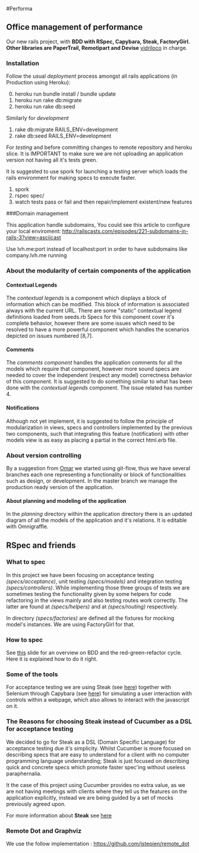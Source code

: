 #Performa
## Office management of performance
  Our new rails project, with **BDD with RSpec, Capybara, Steak, FactoryGirl. Other libraries are PaperTrail, Remotipart and Devise**
	[vidriloco](https://github.com/vidriloco) in charge.

### Installation
Follow the usual *deployment* process amongst all rails applications (in Production using Heroku):

0. heroku run bundle install / bundle update
1. heroku run rake db:migrate 
2. heroku run rake db:seed

Similarly for *development* 

1. rake db:migrate RAILS_ENV=development
2. rake db:seed RAILS_ENV=development

For *testing* and before committing changes to remote repository and heroku slice. It is IMPORTANT to make sure we are not uploading an application version not having all it's tests green.

It is suggested to use spork for launching a testing server which loads the rails environment for making specs to execute faster.

1. spork
2. rspec spec/
3. watch tests pass or fail and then repair/implement existent/new features


###Domain management

This application handle subdomains, You  could  see this article  to configure  your local  enviroment:
http://railscasts.com/episodes/221-subdomains-in-rails-3?view=asciicast

Use  lvh.me:port   instead of  localhost:port in order  to  have  subdomains  like  company.lvh.me  running 



### About the modularity of certain components of the application

#### Contextual Legends

The *contextual legends* is a component which displays a block of information which can be modified. This block of information is associated always with the current URL. There are some "static" contextual legend definitions loaded from seeds.rb
Specs for this component cover it's complete behavior, however there are some issues which need to be resolved to have a more powerful component which handles the scenarios depicted on issues numbered [8,7]. 

#### Comments

The *comments component* handles the application comments for all the models which require that component, however more sound specs are needed to cover the independent (respect any model) correctness behavior of this component. It is suggested to do something similar to what has been done with the *contextual legends* component. The issue related has number 4. 

#### Notifications

Although not yet implement, it is suggested to follow the principle of modularization in views, specs and controllers implemented by the previous two components, such that integrating this feature (notification) with other models view is as easy as placing a partial in the correct html.erb file. 

### About version controlling

By a suggestion from [Omar](https://github.com/ovargas27) we started using git-flow, thus we have several branches each one representing a functionality or block of functionalities such as design, or development. In the master branch we manage the production ready version of the application. 

#### About planning and modeling of the application 

In the *planning* directory within the application directory there is an updated diagram of all the models of the application
and it's relations. It is editable with Omnigraffle.
   
## RSpec and friends

### What to spec

In this project we have been focusing on acceptance testing *(specs/acceptance)*, unit testing *(specs/models)* and integration testing *(specs/controllers)*. While implementing those three groups of tests we are sometimes testing the functionality given by some helpers for code refactoring in the views mainly and also testing routes work correctly. The latter are found at *(specs/helpers)* and at *(specs/routing)* respectively.

In directory *(specs/factories)* are defined all the fixtures for mocking model's instances. We are using FactoryGirl for that.

### How to spec

See [this](http://www.slideshare.net/drmanitoba/behaviour-driven-development-with-cucumber-rspec-and-shoulda) slide for an overview on BDD and the red-green-refactor cycle. Here it is explained how to do it right. 

### Some of the tools

For acceptance testing we are using Steak (see [here](https://github.com/cavalle/steak)) together with Selenium through Capybara (see [here](https://github.com/jnicklas/capybara)) for simulating a user interaction with controls within a webpage, which also allows to interact with the javascript on it.

### The Reasons for choosing Steak instead of Cucumber as a DSL for acceptance testing

We decided to go for Steak as a DSL (Domain Specific Language) for acceptance testing due it's simplicity. Whilst Cucumber is more focused on describing specs that are easy to understand for a client with no computer programming language understanding; Steak is just focused on describing quick and concrete specs which promote faster spec'ing without useless paraphernalia. 

It the case of this project using Cucumber provides no extra value, as we are not having meetings with clients where they tell us the features on the application explicitly, instead we are being guided by a set of mocks previously agreed upon.

For more information about **Steak** see [here](http://jeffkreeftmeijer.com/2010/steak-because-cucumber-is-for-vegetarians/)

### Remote Dot and Graphviz

We use the follow implementation  : 
https://github.com/jstepien/remote_dot
